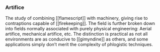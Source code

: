 ### Artifice

The study of combining [[flamescript]] with machinery, giving rise to contraptions capable of [[firekeeping]]. The field is further broken down into fields normally associated with purely physical engineering: Aerial artifice, mechanical artifice, etc. The distinction is practical as not all environments are as conducive to [[gimyndine]] as others, and some applications simply don’t merit the complexity of phlogistic techniques.